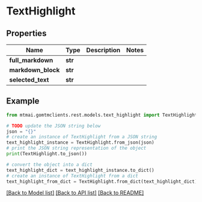 # TextHighlight


## Properties

Name | Type | Description | Notes
------------ | ------------- | ------------- | -------------
**full_markdown** | **str** |  | 
**markdown_block** | **str** |  | 
**selected_text** | **str** |  | 

## Example

```python
from mtmai.gomtmclients.rest.models.text_highlight import TextHighlight

# TODO update the JSON string below
json = "{}"
# create an instance of TextHighlight from a JSON string
text_highlight_instance = TextHighlight.from_json(json)
# print the JSON string representation of the object
print(TextHighlight.to_json())

# convert the object into a dict
text_highlight_dict = text_highlight_instance.to_dict()
# create an instance of TextHighlight from a dict
text_highlight_from_dict = TextHighlight.from_dict(text_highlight_dict)
```
[[Back to Model list]](../README.md#documentation-for-models) [[Back to API list]](../README.md#documentation-for-api-endpoints) [[Back to README]](../README.md)


